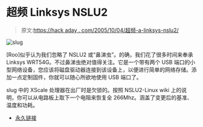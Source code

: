 # 超频 Linksys NSLU2

> 原文:[https://hack aday . com/2005/10/04/超频-a-linksys-nslu2/](https://hackaday.com/2005/10/04/overclocking-a-linksys-nslu2/)

![slug](../Images/705455bd6ab8da71c2efadb9a09ce873.png)

[Roo]似乎认为我们忽略了 NSLU2 或“鼻涕虫”。的确，我们花了很多时间来奉承 Linksys WRT54G。不过鼻涕虫绝对值得关注。它是一个带有两个 USB 端口的小型网络设备，您应该将磁盘驱动器连接到该设备上，以便进行简单的网络存储。添加一点定制固件，你就可以随心所欲地使用 USB 端口了。

slug 中的 XScale 处理器在出厂时是欠锁的。按照 NSLU2-Linux wiki 上的说明，你可以从电路板上取下一个电阻来恢复全 266Mhz。涵盖了变更后的基准、温度和功耗。

*   [永久链接](http://www.nslu2-linux.org/wiki/HowTo/OverClockTheSlug)